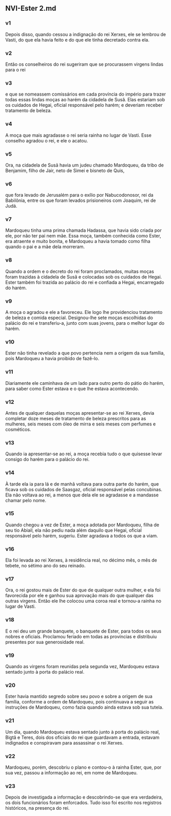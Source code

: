 ## NVI-Ester 2.md
### v1
 Depois disso, quando cessou a indignação do rei Xerxes, ele se lembrou de Vasti, do que ela havia feito e do que ele tinha decretado contra ela.
### v2
 Então os conselheiros do rei sugeriram que se procurassem virgens lindas para o rei
### v3
 e que se nomeassem comissários em cada província do império para trazer todas essas lindas moças ao harém da cidadela de Susã. Elas estariam sob os cuidados de Hegai, oficial responsável pelo harém; e deveriam receber tratamento de beleza.
### v4
 A moça que mais agradasse o rei seria rainha no lugar de Vasti. Esse conselho agradou o rei, e ele o acatou.
### v5
 Ora, na cidadela de Susã havia um judeu chamado Mardoqueu, da tribo de Benjamim, filho de Jair, neto de Simei e bisneto de Quis,
### v6
 que fora levado de Jerusalém para o exílio por Nabucodonosor, rei da Babilônia, entre os que foram levados prisioneiros com Joaquim, rei de Judá.
### v7
 Mardoqueu tinha uma prima chamada Hadassa, que havia sido criada por ele, por não ter pai nem mãe. Essa moça, também conhecida como Ester, era atraente e muito bonita, e Mardoqueu a havia tomado como filha quando o pai e a mãe dela morreram.
### v8
 Quando a ordem e o decreto do rei foram proclamados, muitas moças foram trazidas à cidadela de Susã e colocadas sob os cuidados de Hegai. Ester também foi trazida ao palácio do rei e confiada a Hegai, encarregado do harém.
### v9
 A moça o agradou e ele a favoreceu. Ele logo lhe providenciou tratamento de beleza e comida especial. Designou-lhe sete moças escolhidas do palácio do rei e transferiu-a, junto com suas jovens, para o melhor lugar do harém.
### v10
 Ester não tinha revelado a que povo pertencia nem a origem da sua família, pois Mardoqueu a havia proibido de fazê-lo.
### v11
 Diariamente ele caminhava de um lado para outro perto do pátio do harém, para saber como Ester estava e o que lhe estava acontecendo.
### v12
 Antes de qualquer daquelas moças apresentar-se ao rei Xerxes, devia completar doze meses de tratamento de beleza prescritos para as mulheres, seis meses com óleo de mirra e seis meses com perfumes e cosméticos.
### v13
 Quando ia apresentar-se ao rei, a moça recebia tudo o que quisesse levar consigo do harém para o palácio do rei.
### v14
 À tarde ela ia para lá e de manhã voltava para outra parte do harém, que ficava sob os cuidados de Saasgaz, oficial responsável pelas concubinas. Ela não voltava ao rei, a menos que dela ele se agradasse e a mandasse chamar pelo nome.
### v15
 Quando chegou a vez de Ester, a moça adotada por Mardoqueu, filha de seu tio Abiail, ela não pediu nada além daquilo que Hegai, oficial responsável pelo harém, sugeriu. Ester agradava a todos os que a viam.
### v16
 Ela foi levada ao rei Xerxes, à residência real, no décimo mês, o mês de tebete, no sétimo ano do seu reinado.
### v17
 Ora, o rei gostou mais de Ester do que de qualquer outra mulher, e ela foi favorecida por ele e ganhou sua aprovação mais do que qualquer das outras virgens. Então ele lhe colocou uma coroa real e tornou-a rainha no lugar de Vasti.
### v18
 E o rei deu um grande banquete, o banquete de Ester, para todos os seus nobres e oficiais. Proclamou feriado em todas as províncias e distribuiu presentes por sua generosidade real.
### v19
 Quando as virgens foram reunidas pela segunda vez, Mardoqueu estava sentado junto à porta do palácio real.
### v20
 Ester havia mantido segredo sobre seu povo e sobre a origem de sua família, conforme a ordem de Mardoqueu, pois continuava a seguir as instruções de Mardoqueu, como fazia quando ainda estava sob sua tutela.
### v21
 Um dia, quando Mardoqueu estava sentado junto à porta do palácio real, Bigtã e Teres, dois dos oficiais do rei que guardavam a entrada, estavam indignados e conspiravam para assassinar o rei Xerxes.
### v22
 Mardoqueu, porém, descobriu o plano e contou-o à rainha Ester, que, por sua vez, passou a informação ao rei, em nome de Mardoqueu.
### v23
 Depois de investigada a informação e descobrindo-se que era verdadeira, os dois funcionários foram enforcados. Tudo isso foi escrito nos registros históricos, na presença do rei.
